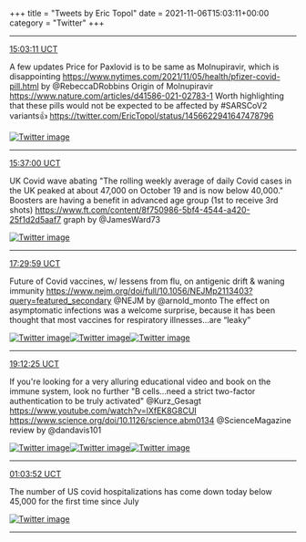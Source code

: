 +++
title = "Tweets by Eric Topol" 
date = 2021-11-06T15:03:11+00:00
category = "Twitter"
+++


---

<a href="https://twitter.com/erictopol/status/1457000618686496773" target="_blank" rel="noreferer">15:03:11 UCT</a>

A few updates 
Price for Paxlovid is to be same as Molnupiravir, which is disappointing https://www.nytimes.com/2021/11/05/health/pfizer-covid-pill.html by @RebeccaDRobbins 
Origin of Molnupiravir
https://www.nature.com/articles/d41586-021-02783-1
Worth highlighting that these pills would not be expected to be affected by #SARSCoV2 variants👍  https://twitter.com/EricTopol/status/1456622941647478796

<a href="FDhNGbSVgAEKW5j.png"  ><img src="FDhNGbSVgAEKW5j.png" alt="Twitter image" ></img></a>

---

<a href="https://twitter.com/erictopol/status/1457009127725539334" target="_blank" rel="noreferer">15:37:00 UCT</a>

UK Covid wave abating
"The rolling weekly average of daily Covid cases in the UK peaked at about 47,000 on October 19 and is now below 40,000." 
Boosters are having a benefit in advanced age group  (1st to receive 3rd shots)
https://www.ft.com/content/8f750986-5bf4-4544-a420-25f1d2d5aaf7 graph by @JamesWard73 

<a href="FDhVbURVUAMj1TZ.jpg"  ><img src="FDhVbURVUAMj1TZ.jpg" alt="Twitter image" ></img></a>

---

<a href="https://twitter.com/erictopol/status/1457037559427653640" target="_blank" rel="noreferer">17:29:59 UCT</a>

Future of Covid vaccines, w/ lessens from flu, on antigenic drift &amp; waning immunity
https://www.nejm.org/doi/full/10.1056/NEJMp2113403?query=featured_secondary @NEJM by @arnold_monto
The effect on asymptomatic infections was a welcome surprise, because it has been thought that most vaccines for respiratory illnesses...are “leaky” 

<a href="FDhtxcjVkAIMnP1.jpg"  ><img src="FDhtxcjVkAIMnP1.jpg" alt="Twitter image" ></img></a><a href="FDhtzMZVQAE09U8.jpg"  ><img src="FDhtzMZVQAE09U8.jpg" alt="Twitter image" ></img></a><a href="FDht0tyVEAUwC0J.jpg"  ><img src="FDht0tyVEAUwC0J.jpg" alt="Twitter image" ></img></a>

---

<a href="https://twitter.com/erictopol/status/1457063338672750594" target="_blank" rel="noreferer">19:12:25 UCT</a>

If you're looking for a very alluring educational video and book on the immune system, look no further
"B cells...need a strict two-factor authentication to be truly activated" @Kurz_Gesagt
https://www.youtube.com/watch?v=lXfEK8G8CUI
https://www.science.org/doi/10.1126/science.abm0134
@ScienceMagazine review by @dandavis101 

<a href="FDiGR4uUUAIEm8J.jpg"  ><img src="FDiGR4uUUAIEm8J.jpg" alt="Twitter image" ></img></a><a href="FDiGTa0VkAEl0Oj.jpg"  ><img src="FDiGTa0VkAEl0Oj.jpg" alt="Twitter image" ></img></a><a href="FDiGeWbVcAEj5Ou.jpg"  ><img src="FDiGeWbVcAEj5Ou.jpg" alt="Twitter image" ></img></a>

---

<a href="https://twitter.com/erictopol/status/1457151784917422082" target="_blank" rel="noreferer">01:03:52 UCT</a>

The number of US covid hospitalizations has come down today below 45,000 for the first time since July 

<a href="FDjXkUcVUAUtkz0.jpg"  ><img src="FDjXkUcVUAUtkz0.jpg" alt="Twitter image" ></img></a>

---